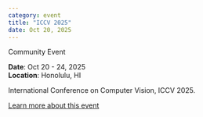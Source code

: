 ```yaml
---
category: event
title: "ICCV 2025"
date: Oct 20, 2025
---
```

<span class="community-event">Community Event</span>

**Date**: Oct 20 - 24, 2025   
**Location**: Honolulu, HI

International Conference on Computer Vision, ICCV 2025.

[Learn more about this event](https://iccv.thecvf.com/)
